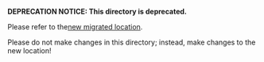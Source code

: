 **DEPRECATION NOTICE: This directory is deprecated.**

Please refer to the[new migrated location](https://github.com/PingCAP-QE/ci/tree/main/prow-jobs).

Please do not make changes in this directory; instead, make changes to the new location!
